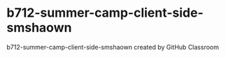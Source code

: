 # b712-summer-camp-client-side-smshaown
b712-summer-camp-client-side-smshaown created by GitHub Classroom